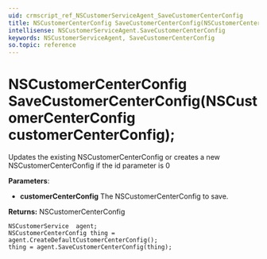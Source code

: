 ```yaml
---
uid: crmscript_ref_NSCustomerServiceAgent_SaveCustomerCenterConfig
title: NSCustomerCenterConfig SaveCustomerCenterConfig(NSCustomerCenterConfig customerCenterConfig);
intellisense: NSCustomerServiceAgent.SaveCustomerCenterConfig
keywords: NSCustomerServiceAgent, SaveCustomerCenterConfig
so.topic: reference
---
```


# NSCustomerCenterConfig SaveCustomerCenterConfig(NSCustomerCenterConfig customerCenterConfig);

Updates the existing NSCustomerCenterConfig or creates a new NSCustomerCenterConfig if the id parameter is 0

**Parameters**:
 - **customerCenterConfig** The NSCustomerCenterConfig to save.

**Returns:** NSCustomerCenterConfig

```crmscript
NSCustomerService  agent;
NSCustomerCenterConfig thing = agent.CreateDefaultCustomerCenterConfig();
thing = agent.SaveCustomerCenterConfig(thing);
```

